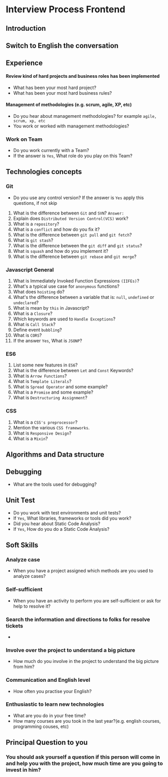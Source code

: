 # Interview Process Frontend

## Introduction
## Switch to English the conversation
## Experience
#### Review kind of hard projects and business roles has been implemented
- What has been your most hard project?
- What has been your most hard business rules?
#### Management of methodologies (e.g. scrum, agile, XP, etc)
- Do you hear about management methodologies? for example `agile, scrum, xp, etc`
- You work or worked with management methodologies?
### Work on Team
- Do you work currently with a Team?
- If the answer is `Yes`, What role do you play on this Team?
## Technologies concepts
### Git
- Do you use any control version? If the answer is `Yes` apply this questions, if not skip
1. What is the difference between `Git` and `SVN`? `Answer: `
2. Explain does `Distributed Version Control(VCS)` work?
4. What is a `repository`?
5. What is a `conflict` and how do you fix it?
6. What is the difference between `git pull` and `git fetch`?
7. What is `git stash`?
8. What is the difference between the `git diff` and `git status`?
9. What is `squash` and how do you implement it?
10. What is the difference between `git rebase` and `git merge`?
### Javascript General
1. What is Immediately Invoked Function Expressions `(IIFEs)`?
2. What's a typical use case for `anonymous` functions?
3. What does `hoisting` do?
4. What's the difference between a variable that is: `null`, `undefined` or `undeclared`?
5. What is mean by `this` in Javascript?
6. What is a `Closure`?
7. Which keywords are used to `Handle Exceptions`?
8. What is `Call Stack`?
9. Define event `bubbling`?
10. What is `CORS`?
11. If the answer `Yes`, What is `JSONP`?
### ES6
1. List some new features in `ES6`?
2. What is the difference between `Let` and `Const` Keywords? 
3. What is `Arrow Functions`?
4. What is `Template Literals`? 
5. What is `Spread Operator` and some example?
6. What is a `Promise` and some example?
7. What is `Destructuring Assignment`?
### CSS
1. What is a `CSS's preprocessor`?
2. Mention the various `CSS frameworks`.
3. What is `Responsive Design`?
4. What is a `Mixin`?
## Algorithms and Data structure
## Debugging
- What are the tools used for debugging?
## Unit Test
- Do you work with test environments and unit tests?
- If `Yes`, What libraries, frameworks or tools did you work?
- Did you hear about Static Code Analysis?
- If `Yes`, How do you do a Static Code Analysis?
## Soft Skills
### Analyze case
- When you have a project assigned which methods are you used to analyze cases?
### Self-sufficient
- When you have an activity to perform you are self-sufficient or ask for help to resolve it?
### Search the information and directions to folks for resolve tickets
- 
### Involve over the project to understand a big picture
- How much do you involve in the project to understand the big picture from him?
### Communication and English level
- How often you practise your English?
### Enthusiastic to learn new technologies
- What are you do in your free time?
- How many courses are you took in the last year?(e.g. english courses, programming couses, etc)

## Principal Question to you
### You should ask yourself a question if this person will come in and help you with the project, how much time are you going to invest in him?


